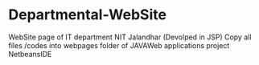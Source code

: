 # Departmental-WebSite
WebSite page of IT department NIT Jalandhar (Devolped in JSP)
Copy all files /codes into webpages folder of JAVAWeb applications project NetbeansIDE
